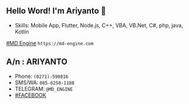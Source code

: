 ## Hello Word! I'm **Ariyanto** 👋
- Skills: Mobile App, Flutter, Node.js, C++, VBA, VB.Net, C#, php, java, Kotlin

[#MD Engine](https://www.md-engine.com/2012/03/md-engine-software-pulsa-terbaik.html)
 ```https://md-engine.com``` 
 
## A/n : ARIYANTO
- Phone: `(0271)-590816`
- SMS/WA: `085-6250-1188`
- TELEGRAM: `@MD_ENGINE`
- [#FACEBOOK](https://www.facebook.com/masterdigital)

<!--
**arieemdee/arieemdee** is a ✨ _special_ ✨ repository because its `README.md` (this file) appears on your GitHub profile.

Here are some ideas to get you started:

- 🔭 I’m currently working on ...
- 🌱 I’m currently learning ...
- 👯 I’m looking to collaborate on ...
- 🤔 I’m looking for help with ...
- 💬 Ask me about ...
- 📫 How to reach me: ...
- 😄 Pronouns: ...
- ⚡ Fun fact: ...
-->
